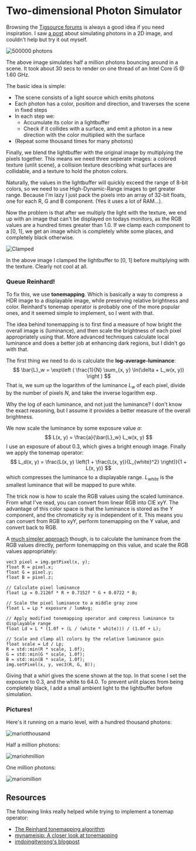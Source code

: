 # Two-dimensional Photon Simulator
Browsing the [Tigsource forums](http://forums.tigsource.com/) is always a good idea if you need inspiration. I saw [a post](http://forums.tigsource.com/index.php?topic=31378.0) about simulating photons in a 2D image, and couldn't help but try it out myself.

![500000 photons](http://folk.ntnu.no/simeh/projects/photons/result_500000.png)

The above image simulates half a million photons bouncing around in a scene. It took about 30 secs to render on one thread of an Intel Core i5 @ 1.60 GHz.

The basic idea is simple:

* The scene consists of a light source which emits photons
* Each photon has a color, position and direction, and traverses the scene in fixed steps
* In each step we:
  * Accumulate its color in a lightbuffer
  * Check if it collides with a surface, and emit a photon in a new direction with the color multiplied with the surface
* (Repeat some thousand times for many photons)

Finally, we blend the lightbuffer with the original image by multiplying the pixels together. This means we need three seperate images: a colored texture (unlit scene), a collision texture describing what surfaces are collidable, and a texture to hold the photon colors.

Naturally, the values in the lightbuffer will quickly exceed the range of 8-bit colors, so we need to use High-Dynamic-Range images to get greater range. Because I'm lazy I just pack the pixels into an array of 32-bit floats, one for each R, G and B component. (Yes it uses a lot of RAM...).

Now the problem is that after we multiply the light with the texture, we end up with an image that can't be displayed on todays monitors, as the RGB values are a hundred times greater than 1.0. If we clamp each component to a [0, 1], we get an image which is completely white some places, and completely black otherwise.

![Clamped](http://folk.ntnu.no/simeh/projects/photons/result_clamped.bmp)

In the above image I clamped the lightbuffer to [0, 1] before multiplying with the texture. Clearly not cool at all.

### Queue Reinhard! 

To fix this, we use **tonemapping**. Which is basically a way to compress a HDR image to a displayable image, while preserving relative brightness and color. Reinhard's tonemap operator is probably one of the more popular ones, and it seemed simple to implement, so I went with that.

The idea behind tonemapping is to first find a measure of how bright the overall image is (luminance), and then scale the brightness of each pixel appropriately using that. More advanced techniques calculate local luminance and does a better job at enhancing dark regions, but I didn't go with that.

The first thing we need to do is calculate the **log-average-luminance**:
$$
\bar{L}_w = \exp\left ( \frac{1}{N} \sum_{x, y} \ln(\delta + L_w(x, y)) \right )
$$
That is, we sum up the logarithm of the luminance $L_w$ of each pixel, divide by the number of pixels $N$, and take the inverse logarithm $\exp$. 

Why the log of each luminance, and not just the luminance? I don't know the exact reasoning, but I assume it provides a better measure of the overall brightness.

We now scale the luminance by some exposure value $a$:
$$
L(x, y) = \frac{a}{\bar{L}_w} L_w(x, y)
$$
I use an exposure of about 0.3, which gives a bright enough image. Finally we apply the tonemap operator:
$$
L_d(x, y) = \frac{L(x, y) \left(1 + \frac{L(x, y)}{L_{white}^2} \right)}{1 + L(x, y)}
$$
which compresses the luminance to a displayable range. $L_{white}$ is the smallest luminance that will be mapped to pure white.

The trick now is how to scale the RGB values using the scaled luminance. From what I've read, you can convert from linear RGB into CIE xyY. The advantage of this color space is that the luminance is stored as the Y component, and the chromaticity xy is independent of it. This means you can convert from RGB to xyY, perform tonemapping on the Y value, and convert back to RGB.

A [much simpler approach](http://imdoingitwrong.wordpress.com/tag/hdr/) though, is to calculate the luminance from the RGB values directly, perform tonemapping on this value, and scale the RGB values appropriately:

    vec3 pixel = img.getPixel(x, y);
	float R = pixel.x;
	float G = pixel.y;
	float B = pixel.z;

	// Calculate pixel luminance
	float Lp = 0.2126f * R + 0.7152f * G + 0.0722 * B;

	// Scale the pixel luminance to a middle gray zone
	float L = Lp * exposure / lumAvg;

	// Apply modified tonemapping operator and compress luminance to displayable range
	float Ld = L * (1.0f + (L / (white * white))) / (1.0f + L);

	// Scale and clamp all colors by the relative luminance gain
	float scale = Ld / Lp;
	R = std::min(R * scale, 1.0f);
	G = std::min(G * scale, 1.0f);
	B = std::min(B * scale, 1.0f);
	img.setPixel(x, y, vec3(R, G, B));

Giving that a whirl gives the scene shown at the top. In that scene I set the exposure to 0.3, and the white to 64.0. To prevent unlit places from being completely black, I add a small ambient light to the lightbuffer before simulation.

### Pictures!
Here's it running on a mario level, with a hundred thousand photons:

![mariotthousand](http://folk.ntnu.no/simeh/projects/photons/mariotthousand.png)

Half a million photons:

![mariohmillion](http://folk.ntnu.no/simeh/projects/photons/mariohmillion.png)

One million photons:

![mariomillion](http://folk.ntnu.no/simeh/projects/photons/mariomillion.png)

## Resources
The following links really helped while trying to implement a tonemap operator:

* [The Reinhard tonemapping algorithm](http://www.cs.utah.edu/~reinhard/cdrom/)
* [mynameisjp: A closer look at tonemapping](http://mynameismjp.wordpress.com/2010/04/30/a-closer-look-at-tone-mapping/)
* [imdoingitwrong's blogpost](http://imdoingitwrong.wordpress.com/tag/hdr/)